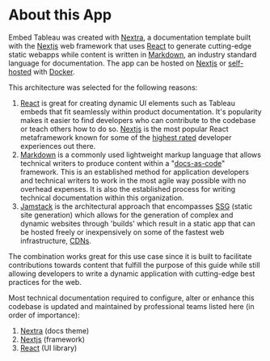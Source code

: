 # About this App

Embed Tableau was created with [Nextra](https://nextra.site), a documentation template built with the [Nextjs](https://nextjs.org/) web framework that uses [React](https://react.org/) to generate cutting-edge static webapps while content is written in [Markdown](https://www.markdownguide.org/getting-started/), an industry standard language for documentation. The app can be hosted on [Nextjs](https://vercel.com/solutions/nextjs?utm_source=next-site&utm_medium=banner&utm_campaign=home) or [self-hosted](https://nextjs.org/docs/pages/building-your-application/deploying#self-hosting) with [Docker](https://www.docker.com/).

This architecture was selected for the following reasons:
1. [React](https://react.org/) is great for creating dynamic UI elements such as Tableau embeds that fit seamlessly within product documentation. It's popularity makes it easier to find developers who can contribute to the codebase or teach others how to do so. [Nextjs](https://nextjs.org/) is the most popular React metaframework known for some of the [highest rated](https://2022.stateofjs.com/en-US/libraries/front-end-frameworks/#ratios-over-time) developer experiences out there.
2. [Markdown](https://www.markdownguide.org/getting-started/) is a commonly used lightweight markup language that allows technical writers to produce content within a "[docs-as-code](https://www.writethedocs.org/guide/docs-as-code/)" framework. This is an established method for application developers and technical writers to work in the most agile way possible with no overhead expenses. It is also the established process for writing technical documentation within this organization.
3. [Jamstack](https://jamstack.org/glossary/jamstack/) is the architectural approach that encompasses [SSG](https://jamstack.org/glossary/ssg/) (static site generation) which allows for the generation of complex and dynamic websites through 'builds' which result in a static app that can be hosted freely or inexpensively on some of the fastest web infrastructure, [CDNs](https://jamstack.org/glossary/cdn/).

The combination works great for this use case since it is built to facilitate contributions towards content that fulfill the purpose of this guide while still allowing developers to write a dynamic application with cutting-edge best practices for the web. 

Most technical documentation required to configure, alter or enhance this codebase is updated and maintained by professional teams listed here (in order of importance):

1. [Nextra](https://nextra.site) (docs theme)
2. [Nextjs](https://nextjs.org/) (framework)
3. [React](https://react.org/) (UI library)
